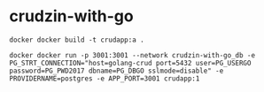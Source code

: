 # crudzin-with-go

```docker docker build -t crudapp:a .```

```docker docker run -p 3001:3001 --network crudzin-with-go_db -e PG_STRT_CONNECTION="host=golang-crud port=5432 user=PG_USERGO password=PG_PWD2017 dbname=PG_DBGO sslmode=disable" -e PROVIDERNAME=postgres -e APP_PORT=3001 crudapp:1```
